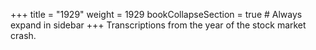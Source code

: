 +++
title = "1929"
weight = 1929
bookCollapseSection = true  # Always expand in sidebar
+++
Transcriptions from the year of the stock market crash.
